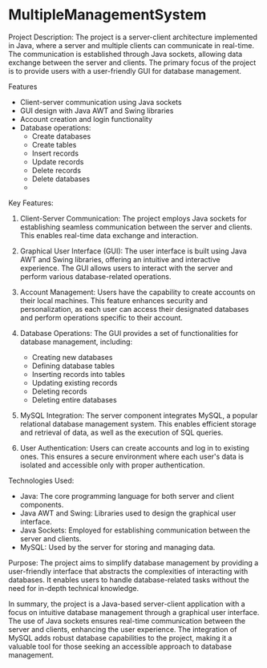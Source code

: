 # MultipleManagementSystem

Project Description:
The project is a server-client architecture implemented in Java, where a server and multiple clients can communicate in real-time. The communication is established through Java sockets, allowing data exchange between the server and clients. The primary focus of the project is to provide users with a user-friendly GUI for database management.


Features

- Client-server communication using Java sockets
- GUI design with Java AWT and Swing libraries
- Account creation and login functionality
- Database operations:
  - Create databases
  - Create tables
  - Insert records
  - Update records
  - Delete records
  - Delete databases
  - 


Key Features:
1. Client-Server Communication: The project employs Java sockets for establishing seamless communication between the server and clients. This enables real-time data exchange and interaction.

2. Graphical User Interface (GUI): The user interface is built using Java AWT and Swing libraries, offering an intuitive and interactive experience. The GUI allows users to interact with the server and perform various database-related operations.

3. Account Management: Users have the capability to create accounts on their local machines. This feature enhances security and personalization, as each user can access their designated databases and perform operations specific to their account.

4. Database Operations: The GUI provides a set of functionalities for database management, including:
   - Creating new databases
   - Defining database tables
   - Inserting records into tables
   - Updating existing records
   - Deleting records
   - Deleting entire databases

5. MySQL Integration: The server component integrates MySQL, a popular relational database management system. This enables efficient storage and retrieval of data, as well as the execution of SQL queries.

6. User Authentication: Users can create accounts and log in to existing ones. This ensures a secure environment where each user's data is isolated and accessible only with proper authentication.

Technologies Used:
- Java: The core programming language for both server and client components.
- Java AWT and Swing: Libraries used to design the graphical user interface.
- Java Sockets: Employed for establishing communication between the server and clients.
- MySQL: Used by the server for storing and managing data.



Purpose:
The project aims to simplify database management by providing a user-friendly interface that abstracts the complexities of interacting with databases. It enables users to handle database-related tasks without the need for in-depth technical knowledge.

In summary, the project is a Java-based server-client application with a focus on intuitive database management through a graphical user interface. The use of Java sockets ensures real-time communication between the server and clients, enhancing the user experience. The integration of MySQL adds robust database capabilities to the project, making it a valuable tool for those seeking an accessible approach to database management.
